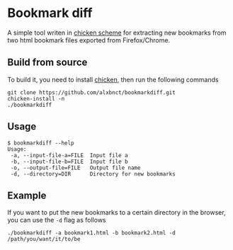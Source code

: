 # Bookmark diff

A simple tool writen in [chicken scheme](https://call-cc.org) for extracting new bookmarks from two html bookmark files exported from Firefox/Chrome.

## Build from source
To build it, you need to install [chicken](https://wiki.call-cc.org/platforms), then run the following commands
```{sh}
git clone https://github.com/alxbnct/bookmarkdiff.git
chicken-install -n
./bookmarkdiff
```

## Usage
```{sh}
$ bookmarkdiff --help
Usage:
 -a, --input-file-a=FILE  Input file a
 -b, --input-file-b=FILE  Input file b
 -o, --output-file=FILE   Output file name
 -d, --directory=DIR      Directory for new bookmarks
```

## Example
If you want to put the new bookmarks to a certain directory in the browser, you can use the `-d` flag as follows
```{sh}
./bookmarkdiff -a bookmark1.html -b bookmark2.html -d /path/you/want/it/to/be
```
